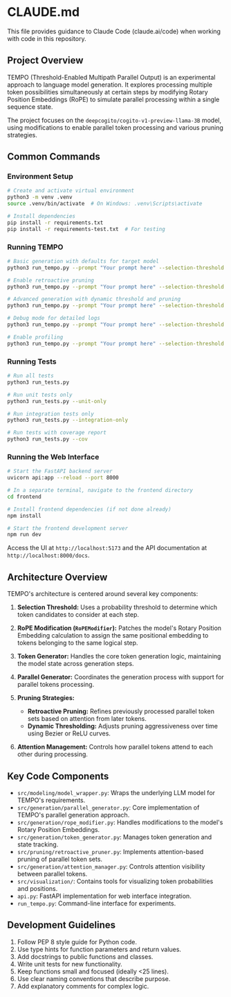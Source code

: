 # CLAUDE.md

This file provides guidance to Claude Code (claude.ai/code) when working with code in this repository.

## Project Overview

TEMPO (Threshold-Enabled Multipath Parallel Output) is an experimental approach to language model generation. It explores processing multiple token possibilities simultaneously at certain steps by modifying Rotary Position Embeddings (RoPE) to simulate parallel processing within a single sequence state.

The project focuses on the `deepcogito/cogito-v1-preview-llama-3B` model, using modifications to enable parallel token processing and various pruning strategies.

## Common Commands

### Environment Setup

```bash
# Create and activate virtual environment
python3 -m venv .venv
source .venv/bin/activate  # On Windows: .venv\Scripts\activate

# Install dependencies
pip install -r requirements.txt
pip install -r requirements-test.txt  # For testing
```

### Running TEMPO

```bash
# Basic generation with defaults for target model
python3 run_tempo.py --prompt "Your prompt here" --selection-threshold 0.05 --max-tokens 150

# Enable retroactive pruning
python3 run_tempo.py --prompt "Your prompt here" --selection-threshold 0.1 --use-retroactive-pruning --attention-threshold 0.02

# Advanced generation with dynamic threshold and pruning
python3 run_tempo.py --prompt "Your prompt here" --selection-threshold 0.08 --use-retroactive-pruning --attention-threshold 0.01 --bezier-p1 0.1 --bezier-p2 0.9

# Debug mode for detailed logs
python3 run_tempo.py --prompt "Your prompt here" --selection-threshold 0.2 --max-tokens 20 --debug-mode

# Enable profiling
python3 run_tempo.py --prompt "Your prompt here" --selection-threshold 0.1 --max-tokens 50 --profile --use-cprofile
```

### Running Tests

```bash
# Run all tests
python3 run_tests.py

# Run unit tests only
python3 run_tests.py --unit-only

# Run integration tests only
python3 run_tests.py --integration-only

# Run tests with coverage report
python3 run_tests.py --cov
```

### Running the Web Interface

```bash
# Start the FastAPI backend server
uvicorn api:app --reload --port 8000

# In a separate terminal, navigate to the frontend directory
cd frontend

# Install frontend dependencies (if not done already)
npm install

# Start the frontend development server
npm run dev
```

Access the UI at `http://localhost:5173` and the API documentation at `http://localhost:8000/docs`.

## Architecture Overview

TEMPO's architecture is centered around several key components:

1. **Selection Threshold:** Uses a probability threshold to determine which token candidates to consider at each step.

2. **RoPE Modification (`RoPEModifier`):** Patches the model's Rotary Position Embedding calculation to assign the same positional embedding to tokens belonging to the same logical step.

3. **Token Generator:** Handles the core token generation logic, maintaining the model state across generation steps.

4. **Parallel Generator:** Coordinates the generation process with support for parallel tokens processing.

5. **Pruning Strategies:**
   - **Retroactive Pruning:** Refines previously processed parallel token sets based on attention from later tokens.
   - **Dynamic Thresholding:** Adjusts pruning aggressiveness over time using Bezier or ReLU curves.

6. **Attention Management:** Controls how parallel tokens attend to each other during processing.

## Key Code Components

- `src/modeling/model_wrapper.py`: Wraps the underlying LLM model for TEMPO's requirements.
- `src/generation/parallel_generator.py`: Core implementation of TEMPO's parallel generation approach.
- `src/generation/rope_modifier.py`: Handles modifications to the model's Rotary Position Embeddings.
- `src/generation/token_generator.py`: Manages token generation and state tracking.
- `src/pruning/retroactive_pruner.py`: Implements attention-based pruning of parallel token sets.
- `src/generation/attention_manager.py`: Controls attention visibility between parallel tokens.
- `src/visualization/`: Contains tools for visualizing token probabilities and positions.
- `api.py`: FastAPI implementation for web interface integration.
- `run_tempo.py`: Command-line interface for experiments.

## Development Guidelines

1. Follow PEP 8 style guide for Python code.
2. Use type hints for function parameters and return values.
3. Add docstrings to public functions and classes.
4. Write unit tests for new functionality.
5. Keep functions small and focused (ideally <25 lines).
6. Use clear naming conventions that describe purpose.
7. Add explanatory comments for complex logic.
